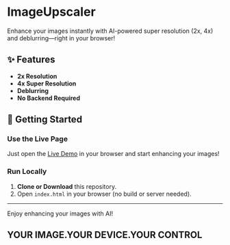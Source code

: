 # ImageUpscaler

Enhance your images instantly with AI-powered super resolution (2x, 4x) and deblurring—right in your browser!

## ✨ Features

- **2x Resolution** 
- **4x Super Resolution** 
- **Deblurring**
- **No Backend Required**

## 🚀 Getting Started

### Use the Live Page

Just open the [Live Demo](https://harishdevlab.github.io/ImageUpscaler/) in your browser and start enhancing your images!

### Run Locally

1. **Clone or Download** this repository.
2. Open `index.html` in your browser (no build or server needed).

---

Enjoy enhancing your images with AI!
## **YOUR IMAGE.YOUR DEVICE.YOUR CONTROL**
